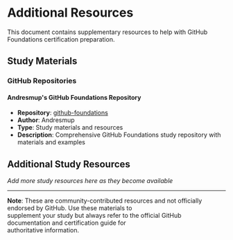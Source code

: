 # Additional Resources

This document contains supplementary resources to help with GitHub Foundations certification preparation.

## Study Materials

### GitHub Repositories

#### Andresmup's GitHub Foundations Repository

- **Repository**: [github-foundations](https://github.com/Andresmup/github-foundations)
- **Author**: Andresmup
- **Type**: Study materials and resources
- **Description**: Comprehensive GitHub Foundations study repository with materials and examples

## Additional Study Resources

*Add more study resources here as they become available*

---

**Note**: These are community-contributed resources and not officially endorsed by GitHub. Use these materials to  
supplement your study but always refer to the official GitHub documentation and certification guide for  
authoritative information.
